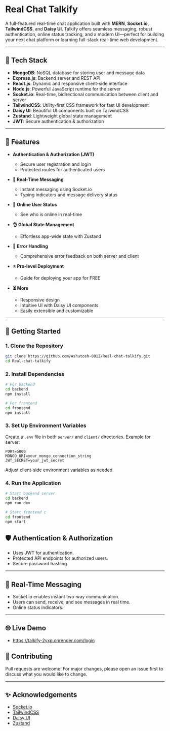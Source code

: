 # Real Chat Talkify

A full-featured real-time chat application built with **MERN**, **Socket.io**, **TailwindCSS**, and **Daisy UI**. Talkify offers seamless messaging, robust authentication, online status tracking, and a modern UI—perfect for building your next chat platform or learning full-stack real-time web development.

---

## 🌟 Tech Stack

- **MongoDB**: NoSQL database for storing user and message data
- **Express.js**: Backend server and REST API
- **React.js**: Dynamic and responsive client-side interface
- **Node.js**: Powerful JavaScript runtime for the server
- **Socket.io**: Real-time, bidirectional communication between client and server
- **TailwindCSS**: Utility-first CSS framework for fast UI development
- **Daisy UI**: Beautiful UI components built on TailwindCSS
- **Zustand**: Lightweight global state management
- **JWT**: Secure authentication & authorization

---

## 🎃 Features

- **Authentication & Authorization (JWT)**
  - Secure user registration and login
  - Protected routes for authenticated users

- **👾 Real-Time Messaging**
  - Instant messaging using Socket.io
  - Typing indicators and message delivery status

- **🚀 Online User Status**
  - See who is online in real-time

- **👌 Global State Management**
  - Effortless app-wide state with Zustand

- **🐞 Error Handling**
  - Comprehensive error feedback on both server and client

- **⭐ Pro-level Deployment**
  - Guide for deploying your app for FREE

- **⏳ More**
  - Responsive design
  - Intuitive UI with Daisy UI components
  - Easily extensible and customizable

---

## 🚀 Getting Started

### 1. Clone the Repository

```bash
git clone https://github.com/Ashutosh-0812/Real-chat-talkify.git
cd Real-chat-talkify
```

### 2. Install Dependencies

```bash
# For backend
cd backend
npm install

# For frontend
cd frontend
npm install
```

### 3. Set Up Environment Variables

Create a `.env` file in both `server/` and `client/` directories. Example for server:

```env
PORT=5000
MONGO_URI=your_mongo_connection_string
JWT_SECRET=your_jwt_secret
```

Adjust client-side environment variables as needed.

### 4. Run the Application

```bash
# Start backend server
cd backend
npm run dev

# Start frontend c
cd frontend
npm start
```


## 🛡️ Authentication & Authorization

- Uses JWT for authentication.
- Protected API endpoints for authorized users.
- Secure password hashing.

---

## 💬 Real-Time Messaging

- Socket.io enables instant two-way communication.
- Users can send, receive, and see messages in real time.
- Online status indicators.

---

## 🌐 Live Demo


- https://talkify-2yxp.onrender.com/login


## 🙌 Contributing

Pull requests are welcome! For major changes, please open an issue first to discuss what you would like to change.

---



## ✨ Acknowledgements

- [Socket.io](https://socket.io/)
- [TailwindCSS](https://tailwindcss.com/)
- [Daisy UI](https://daisyui.com/)
- [Zustand](https://zustand-demo.pmnd.rs/)

